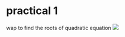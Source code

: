 # practical 1
wap to find the roots of quadratic equation 
<img src="https://github.com/user-attachments/assets/21cc524e-89fb-45a7-8d2b-79e0e8c07aea">



